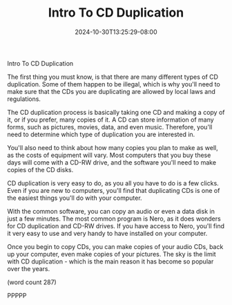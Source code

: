 ﻿---
title: "Intro To CD Duplication"
date: 2024-10-30T13:25:29-08:00
description: "CD duplication Tips for Web Success"
featured_image: "/images/CD duplication.jpg"
tags: ["CD duplication"]
---

Intro To CD Duplication

The first thing you must know, is that there are many
different types of CD duplication.  Some of them happen
to be illegal, which is why you'll need to make sure
that the CDs you are duplicating are allowed by local
laws and regulations.  

The CD duplication process is basically taking one
CD and making a copy of it, or if you prefer, many
copies of it.  A CD can store information of many 
forms, such as pictures, movies, data, and even 
music.  Therefore, you'll need to determine which type
of duplication you are interested in.

You'll also need to think about how many copies you
plan to make as well, as the costs of equipment will
vary.  Most computers that you buy these days will
come with a CD-RW drive, and the software you'll
need to make copies of the CD disks. 

CD duplication is very easy to do, as you all you have
to do is a few clicks.  Even if you are new to 
computers, you'll find that duplicating CDs is one
of the easiest things you'll do with your computer.

With the common software, you can copy an audio or
even a data disk in just a few minutes.  The most
common program is Nero, as it does wonders for CD
duplication and CD-RW drives.  If you have access
to Nero, you'll find it very easy to use and very
handy to have installed on your computer.

Once you begin to copy CDs, you can make copies of
your audio CDs, back up your computer, even make
copies of your pictures.  The sky is the limit with
CD duplication - which is the main reason it has
become so popular over the years.

(word count 287)

PPPPP
